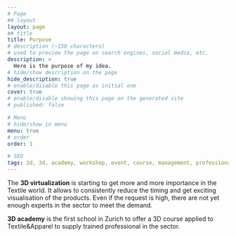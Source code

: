 ```yaml
---
# Page
## layout
layout: page
## title
title: Purpose
# description (~150 characters)
# used to preview the page on search engines, social media, etc.
description: >
  Here is the purpose of my idea.
# hide/show description on the page
hide_description: true
# enable/disable this page as initial one
cover: true
# enable/disable showing this page on the generated site
# published: false

# Menu
# hide/show in menu
menu: true
# order
order: 1

# SEO
tags: 2d, 3d, academy, workshop, event, course, management, professional, purpose
---
```


The **3D virtualization** is starting to get more and more importance in the Textile world.
It allows to consistently reduce the timing and get exciting visualisation of the products.
Even if the request is high, there are not yet enough experts in the sector to meet the demand.

**3D academy** is the first school in Zurich to offer a 3D course applied to Textile&Apparel to supply trained professional in the sector.
